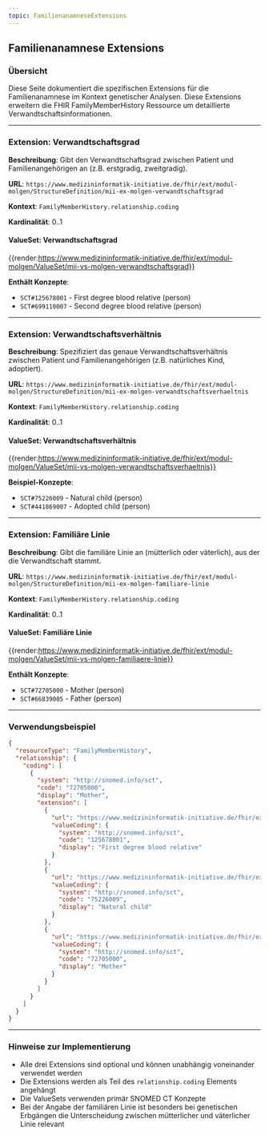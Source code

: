 ```yaml
---
topic: FamilienanamneseExtensions
---
```


## Familienanamnese Extensions

### Übersicht

Diese Seite dokumentiert die spezifischen Extensions für die Familienanamnese im Kontext genetischer Analysen. Diese Extensions erweitern die FHIR FamilyMemberHistory Ressource um detaillierte Verwandtschaftsinformationen.

---

### Extension: Verwandtschaftsgrad

**Beschreibung**: Gibt den Verwandtschaftsgrad zwischen Patient und Familienangehörigen an (z.B. erstgradig, zweitgradig).

**URL**: `https://www.medizininformatik-initiative.de/fhir/ext/modul-molgen/StructureDefinition/mii-ex-molgen-verwandtschaftsgrad`

**Kontext**: `FamilyMemberHistory.relationship.coding`

**Kardinalität**: 0..1

#### ValueSet: Verwandtschaftsgrad

{{render:https://www.medizininformatik-initiative.de/fhir/ext/modul-molgen/ValueSet/mii-vs-molgen-verwandtschaftsgrad}}

**Enthält Konzepte**:
- `SCT#125678001` - First degree blood relative (person)
- `SCT#699110007` - Second degree blood relative (person)

---

### Extension: Verwandtschaftsverhältnis

**Beschreibung**: Spezifiziert das genaue Verwandtschaftsverhältnis zwischen Patient und Familienangehörigen (z.B. natürliches Kind, adoptiert).

**URL**: `https://www.medizininformatik-initiative.de/fhir/ext/modul-molgen/StructureDefinition/mii-ex-molgen-verwandtschaftsverhaeltnis`

**Kontext**: `FamilyMemberHistory.relationship.coding`

**Kardinalität**: 0..1

#### ValueSet: Verwandtschaftsverhältnis

{{render:https://www.medizininformatik-initiative.de/fhir/ext/modul-molgen/ValueSet/mii-vs-molgen-verwandtschaftsverhaeltnis}}

**Beispiel-Konzepte**:
- `SCT#75226009` - Natural child (person)
- `SCT#441869007` - Adopted child (person)

---

### Extension: Familiäre Linie

**Beschreibung**: Gibt die familiäre Linie an (mütterlich oder väterlich), aus der die Verwandtschaft stammt.

**URL**: `https://www.medizininformatik-initiative.de/fhir/ext/modul-molgen/StructureDefinition/mii-ex-molgen-familiare-linie`

**Kontext**: `FamilyMemberHistory.relationship.coding`

**Kardinalität**: 0..1

#### ValueSet: Familiäre Linie

{{render:https://www.medizininformatik-initiative.de/fhir/ext/modul-molgen/ValueSet/mii-vs-molgen-familiaere-linie}}

**Enthält Konzepte**:
- `SCT#72705000` - Mother (person)
- `SCT#66839005` - Father (person)

---

### Verwendungsbeispiel

```json
{
  "resourceType": "FamilyMemberHistory",
  "relationship": {
    "coding": [
      {
        "system": "http://snomed.info/sct",
        "code": "72705000",
        "display": "Mother",
        "extension": [
          {
            "url": "https://www.medizininformatik-initiative.de/fhir/ext/modul-molgen/StructureDefinition/mii-ex-molgen-verwandtschaftsgrad",
            "valueCoding": {
              "system": "http://snomed.info/sct",
              "code": "125678001",
              "display": "First degree blood relative"
            }
          },
          {
            "url": "https://www.medizininformatik-initiative.de/fhir/ext/modul-molgen/StructureDefinition/mii-ex-molgen-verwandtschaftsverhaeltnis",
            "valueCoding": {
              "system": "http://snomed.info/sct",
              "code": "75226009",
              "display": "Natural child"
            }
          },
          {
            "url": "https://www.medizininformatik-initiative.de/fhir/ext/modul-molgen/StructureDefinition/mii-ex-molgen-familiare-linie",
            "valueCoding": {
              "system": "http://snomed.info/sct",
              "code": "72705000",
              "display": "Mother"
            }
          }
        ]
      }
    ]
  }
}
```

---

### Hinweise zur Implementierung

- Alle drei Extensions sind optional und können unabhängig voneinander verwendet werden
- Die Extensions werden als Teil des `relationship.coding` Elements angehängt
- Die ValueSets verwenden primär SNOMED CT Konzepte
- Bei der Angabe der familiären Linie ist besonders bei genetischen Erbgängen die Unterscheidung zwischen mütterlicher und väterlicher Linie relevant